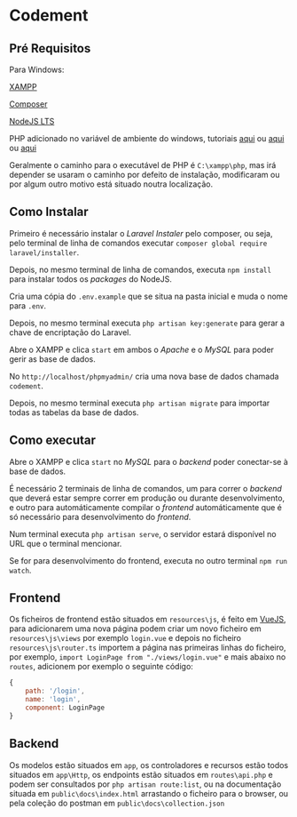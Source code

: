 # Codement

## Pré Requisitos

Para Windows:

[XAMPP](https://www.apachefriends.org/index.html)

[Composer](https://getcomposer.org/)

[NodeJS LTS](https://nodejs.org/en/)

PHP adicionado no variável de ambiente do windows, tutoriais [aqui](https://stackoverflow.com/questions/10753024/how-to-access-the-command-line-for-xampp-on-windows/46408671#46408671) ou [aqui](https://www.java.com/pt_BR/download/help/path.xml) ou [aqui](https://pt.stackoverflow.com/questions/5024/como-mudar-o-path-nos-windows)

Geralmente o caminho para o executável de PHP é `C:\xampp\php`, mas irá depender se usaram o caminho por defeito de instalação, modificaram ou por algum outro motivo está situado noutra localização.

## Como Instalar

Primeiro é necessário instalar o *Laravel Instaler* pelo composer, ou seja, pelo terminal de linha de comandos executar `composer global require laravel/installer`.

Depois, no mesmo terminal de linha de comandos, executa `npm install` para instalar todos os *packages* do NodeJS.

Cria uma cópia do `.env.example` que se situa na pasta inicial e muda o nome para `.env`.

Depois, no mesmo terminal executa `php artisan key:generate` para gerar a chave de encriptação do Laravel.

Abre o XAMPP e clica `start` em ambos o *Apache* e o *MySQL* para poder gerir as base de dados.

No `http://localhost/phpmyadmin/` cria uma nova base de dados chamada `codement`.

Depois, no mesmo terminal executa `php artisan migrate` para importar todas as tabelas da base de dados.

## Como executar

Abre o XAMPP e clica `start` no *MySQL* para o *backend* poder conectar-se à base de dados.

É necessário 2 terminais de linha de comandos, um para correr o *backend* que deverá estar sempre correr em produção ou durante desenvolvimento, e outro para automáticamente compilar o *frontend* automáticamente que é só necessário para desenvolvimento do *frontend*.

Num terminal executa `php artisan serve`, o servidor estará disponível no URL que o terminal mencionar.

Se for para desenvolvimento do frontend, executa no outro terminal `npm run watch`.

## Frontend

Os ficheiros de frontend estão situados em `resources\js`, é feito em [VueJS](https://vuejs.org/), para adicionarem uma nova página podem criar um novo ficheiro em `resources\js\views` por exemplo `login.vue` e depois no ficheiro `resources\js\router.ts` importem a página nas primeiras linhas do ficheiro, por exemplo, `import LoginPage from "./views/login.vue"` e mais abaixo no `routes`, adicionem por exemplo o seguinte código:

```js
{
    path: '/login',
    name: 'login',
    component: LoginPage
}
```

## Backend

Os modelos estão situados em `app`, os controladores e recursos estão todos situados em `app\Http`, os endpoints estão situados em `routes\api.php` e podem ser consultados por `php artisan route:list`, ou na documentação situada em `public\docs\index.html` arrastando o ficheiro para o browser, ou pela coleção do postman em `public\docs\collection.json`
